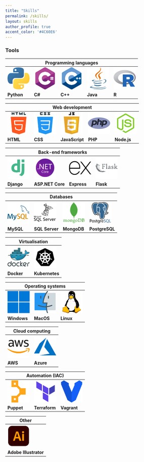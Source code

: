```yaml
---
title: "Skills"
permalink: /skills/
layout: skills
author_profile: true
accent_color: '#4C60E6'
---
```


<!-- <div id="general">

<h3>Problem-solving skills</h3>
<p>I have excellent logical and technical thinking skills. Wherever a problem arises, I tend to find what the issue is by going over an error and resolving it by knowing how. If I could not fix it, I asked my other team members about the problem or researched the internet for solutions. These problem-solving skills extend my knowledge and are essential in the Information Technology sector.</p>

<h3>Documentation</h3>
<p>I find documentation is significant for anything. Whenever someone replaces my position, I always keep excellent documentation on everything. My type of documentation is to have a document full of step-by-step instructions and comments on every line in the code on how and why it works. It is essential for the next person taking over from me to know what it means, especially if they have no experience.</p>

<h3>Patience</h3>
<p>I find patience very critical. In one of my courses this year, I was paired up with someone who is a self-claimed slow typer. That does not concern me because I can wait for them to finish what they are doing before moving on to the next task. During that time, I can do something else related to the project. This skill is essential within the Information Technology sector as you can be paired up with someone different.</p>

<h3>Communication</h3>
<p>Communication is an essential skill in general. I have the skills to communicate with people in a nice and efficiently matter. When working in retail, there were times with having to deal with customer complaints. I deal with them or let the people above me deal with them if I don’t know how to respond. During the meetings with my client, I ask precise questions. This is to ensure they get a good result in the end.</p>

<h3>Working as a team</h3>
<p>I love working as a team because I can collaborate and share my ideas with other people. I have worked in different team environments between studying and working in retail; I need to work efficiently with others to achieve the same goals as the rest of my team members, including communicating, delegating and being friendly to them. I enjoy making new friends as part of this skill set.</p>

<h3>Other skills</h3>
<ul>
  <li>Understand stakeholders' user requirements and turn them into solutions efficiently.</li>
  <li>Successfully meet deadlines for projects by submitting assignments on time.</li>
  <li>Able to find related work for possible solutions and handle team members’ feedback.</li>
  <li>Communicated with other team members by bringing up ideas and assigning tasks to complete between individuals.</li>
  <li>Able to find related work for possible solutions and handle team members’ feedback.</li>
</ul>

</div>

<div id="technical" class="hide-at-first">
<h3 id="technical-section">Technical skills</h3>
<ul>
  <li>Utilised productive and team-collaborative software such as Microsoft 365, Google Workplace and Zoom.</li>
  <li>Knowledge of algorithms and data structures.</li>
  <li>Created REST and GraphQL services and integrated them using an ActiveMQ message broker and Apache Camel to route the messages to their destinations.</li>
</ul>

<h3 id="technical-section">Programming</h3>
<ul>
  <li>Understands the SOLID principles</li>
  <li>Knowledge of algorithms and data structures.</li>
  <li>Created REST and GraphQL services and integrated them using an ActiveMQ message broker and Apache Camel to route the messages to their destinations.</li>
</ul>

<h3>Agile</h3>
<ul>
  <li>Understands the SOLID principles</li>
  <li>Knowledge of algorithms and data structures.</li>
  <li>Created REST and GraphQL services and integrated them using an ActiveMQ message broker and Apache Camel to route the messages to their destinations.</li>
</ul>

<h3>Clients</h3>
<ul>
  <li>Understands the SOLID principles</li>
  <li>Knowledge of algorithms and data structures.</li>
  <li>Created REST and GraphQL services and integrated them using an ActiveMQ message broker and Apache Camel to route the messages to their destinations.</li>
</ul>

<h3>Project management</h3>
<ul>
  <li>Understands the SOLID principles</li>
  <li>Knowledge of algorithms and data structures.</li>
  <li>Created REST and GraphQL services and integrated them using an ActiveMQ message broker and Apache Camel to route the messages to their destinations.</li>
</ul>

</div> -->

<!-- UNCOMMENT LINE BELOW WHEN COMPLETED -->
<!-- <div id="tools" class="hide-at-first"> -->
<div id="tools">

  <h3 id="tools-section">Tools</h3>
  <table class="skills-table">
    <thead>
    <tr>
      <th colspan="5"><strong>Programming languages</strong></th>
    </tr>
    </thead>
    <tbody>
    <tr>
      <td><img class="centre-aligned" src="/images/ts-icons/programming/python.png" alt="image not found" width="70px"></td>
      <td><img class="centre-aligned" src="/images/ts-icons/programming/c-sharp.png" alt="image not found" width="70px"></td>
      <td><img class="centre-aligned" src="/images/ts-icons/programming/c-.png" alt="image not found" width="70px"></td>
      <td><img class="centre-aligned" src="/images/ts-icons/programming/java.png" alt="image not found" width="70px"></td>
      <td><img class="centre-aligned" src="/images/ts-icons/programming/r.png" alt="image not found" width="70px"></td>
    </tr>
    <tr>
      <td><strong>Python</strong></td>
      <td><strong>C#</strong></td>
      <td><strong>C++</strong></td>
      <td><strong>Java</strong></td>
      <td><strong>R</strong></td>
    </tr>
    </tbody>
  </table>

  <table class="skills-table">
    <thead>
    <tr>
      <th colspan="5"><strong>Web development</strong></th>
    </tr>
    </thead>
    <tbody>
    <tr>
      <td><img class="centre-aligned" src="/images/ts-icons/web/html-5.png" alt="image not found" width="70px"></td>
      <td><img class="centre-aligned" src="/images/ts-icons/web/css.png" alt="image not found" width="70px"></td>
      <td><img class="centre-aligned" src="/images/ts-icons/web/javascript.png" alt="image not found" width="70px"></td>
      <td><img class="centre-aligned" src="/images/ts-icons/web/php.png" alt="image not found" width="70px"></td>
      <td><img class="centre-aligned" src="/images/ts-icons/web/node.png" alt="image not found" width="70px"></td>
    </tr>
    <tr>
      <td><strong>HTML</strong></td>
      <td><strong>CSS</strong></td>
      <td><strong>JavaScript</strong></td>
      <td><strong>PHP</strong></td>
      <td><strong>Node.js</strong></td>
    </tr>
    </tbody>
  </table>

  <table class="skills-table">
    <thead>
    <tr>
      <th colspan="4"><strong>Back-end frameworks</strong></th>
    </tr>
    </thead>
    <tbody>
    <tr>
      <td><img class="centre-aligned" src="/images/ts-icons/web/frameworks/django.png" alt="image not found" width="70px"></td>
      <td><img class="centre-aligned" src="/images/ts-icons/web/frameworks/net.png" alt="image not found" width="70px"></td>
      <td><img class="centre-aligned" src="/images/ts-icons/web/frameworks/express.js.png" alt="image not found" width="70px"></td>
      <td><img class="centre-aligned" src="/images/ts-icons/web/frameworks/flask.png" alt="image not found" width="70px"></td>
    </tr>
    <tr>
      <td><strong>Django</strong></td>
      <td><strong>ASP.NET Core</strong></td>
      <td><strong>Express</strong></td>
      <td><strong>Flask</strong></td>
    </tr>
    </tbody>
  </table>

  <table class="skills-table">
    <thead>
    <tr>
      <th colspan="4"><strong>Databases</strong></th>
    </tr>
    </thead>
    <tbody>
    <tr>
      <td><img class="centre-aligned" src="/images/ts-icons/database/mysql.png" alt="image not found" width="70px"></td>
      <td><img class="centre-aligned" src="/images/ts-icons/database/sql-server.png" alt="image not found" width="70px"></td>
      <td><img class="centre-aligned" src="/images/ts-icons/database/mongodb.png" alt="image not found" width="70px"></td>
      <td><img class="centre-aligned" src="/images/ts-icons/database/postgresql.png" alt="image not found" width="70px"></td>
    </tr>
    <tr>
      <td><strong>MySQL</strong></td>
      <td><strong>SQL Server</strong></td>
      <td><strong>MongoDB</strong></td>
      <td><strong>PostgreSQL</strong></td>
    </tr>
    </tbody>
  </table>

  <table class="skills-table">
    <thead>
    <tr>
      <th colspan="2"><strong>Virtualisation</strong></th>
    </tr>
    </thead>
    <tbody>
    <tr>
      <td><img class="centre-aligned" src="/images/ts-icons/virtualisation/docker.png" alt="image not found" width="70px"></td>
      <td><img class="centre-aligned" src="/images/ts-icons/virtualisation/kubernetes.png" alt="image not found" width="70px"></td>
    </tr>
    <tr>
      <td><strong>Docker</strong></td>
      <td><strong>Kubernetes</strong></td>
    </tr>
    </tbody>
  </table>

  <table class="skills-table">
    <thead>
    <tr>
      <th colspan="3"><strong>Operating systems</strong></th>
    </tr>
    </thead>
    <tbody>
    <tr>
      <td><img class="centre-aligned" src="/images/ts-icons/os/windows.png" alt="image not found" width="70px"></td>
      <td><img class="centre-aligned" src="/images/ts-icons/os/macos.png" alt="image not found" width="70px"></td>
      <td><img class="centre-aligned" src="/images/ts-icons/os/linux.png" alt="image not found" width="70px"></td>
    </tr>
    <tr>
      <td><strong>Windows</strong></td>
      <td><strong>MacOS</strong></td>
      <td><strong>Linux</strong></td>
    </tr>
    </tbody>
  </table>

  <table class="skills-table">
    <thead>
    <tr>
      <th colspan="2"><strong>Cloud computing</strong></th>
    </tr>
    </thead>
    <tbody>
    <tr>
      <td><img class="centre-aligned" src="/images/ts-icons/cloud/amazon-aws.png" alt="image not found" width="70px"></td>
      <td><img class="centre-aligned" src="/images/ts-icons/cloud/azure.png" alt="image not found" width="70px"></td>
    </tr>
    <tr>
      <td><strong>AWS</strong></td>
      <td><strong>Azure</strong></td>
    </tr>
    </tbody>
  </table>

  <table class="skills-table">
    <thead>
    <tr>
      <th colspan="3"><strong>Automation (IAC)</strong></th>
    </tr>
    </thead>
    <tbody>
    <tr>
      <td><img class="centre-aligned" src="/images/ts-icons/automation/puppet.png" alt="image not found" width="70px"></td>
      <td><img class="centre-aligned" src="/images/ts-icons/automation/terraform.png" alt="image not found" width="70px"></td>
      <td><img class="centre-aligned" src="/images/ts-icons/automation/vagrant.png" alt="image not found" width="70px"></td>
    </tr>
    <tr>
      <td><strong>Puppet</strong></td>
      <td><strong>Terraform</strong></td>
      <td><strong>Vagrant</strong></td>
    </tr>
    </tbody>
  </table>

  <table class="skills-table">
    <thead>
    <tr>
      <th colspan="1"><strong>Other</strong></th>
    </tr>
    </thead>
    <tbody>
    <tr>
      <td><img class="centre-aligned" src="/images/ts-icons/other/adobe-illustrator.png" alt="image not found" width="70px"></td>
    </tr>
    <tr>
      <td><strong>Adobe Illustrator</strong></td>
    </tr>
    </tbody>
  </table>

</div>
